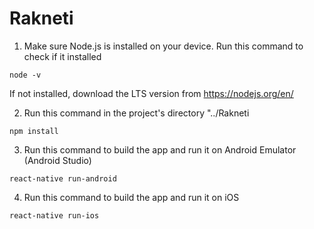 # Rakneti

1. Make sure Node.js is installed on your device. Run this command to check if it installed
  ```
  node -v
  ```
  If not installed, download the LTS version from https://nodejs.org/en/
  
2. Run this command in the project's directory "../Rakneti
```
npm install
```
3. Run this command to build the app and run it on Android Emulator (Android Studio)
```
react-native run-android
```
4. Run this command to build the app and run it on iOS
```
react-native run-ios
```
